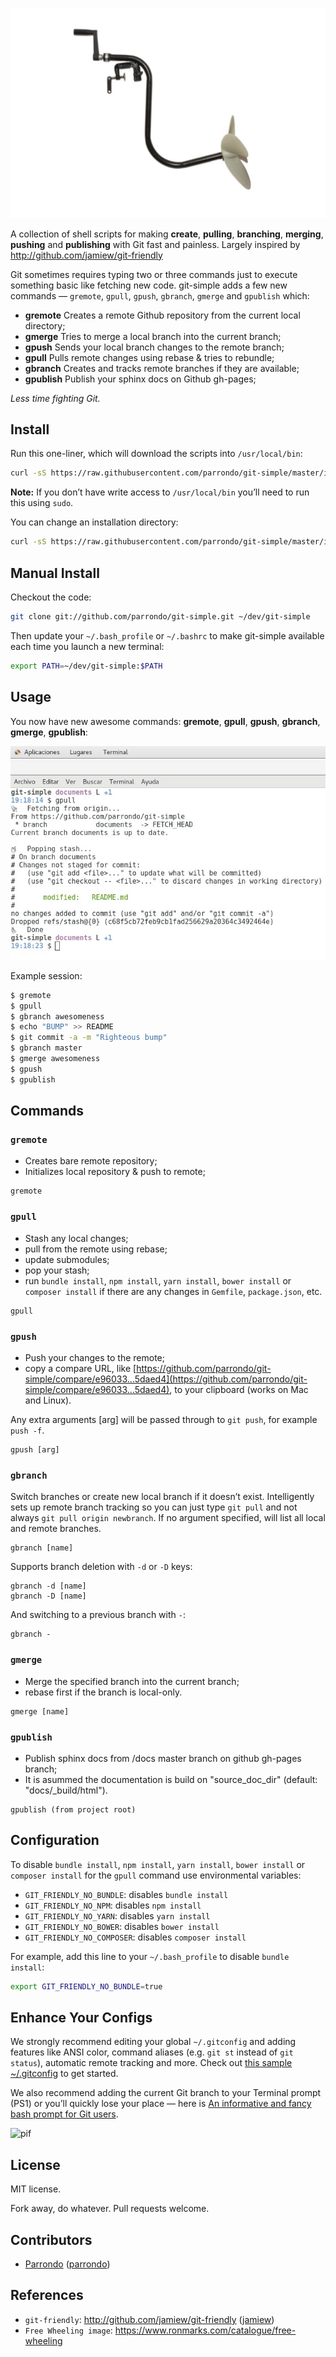 ![example of simplicity](./docs/images/README/hi_res_image1_small.jpg "Example of simplicity (`Free Wheeling`)")

A collection of shell scripts for making **create**, **pulling**, **branching**, **merging**, **pushing** and **publishing** with Git fast and painless. Largely inspired by http://github.com/jamiew/git-friendly

Git sometimes requires typing two or three commands just to execute something basic like fetching new code. git-simple adds a few new commands — `gremote`, `gpull`, `gpush`, `gbranch`, `gmerge` and `gpublish` which:

* **gremote** Creates a remote Github repository from the current local directory;
* **gmerge** Tries to merge a local branch into the current branch;
* **gpush** Sends your local branch changes to the remote branch;
* **gpull** Pulls remote changes using rebase & tries to rebundle;
* **gbranch** Creates and tracks remote branches if they are available;
* **gpublish** Publish your sphinx docs on Github gh-pages;

*Less time fighting Git.*

## Install

Run this one-liner, which will download the scripts into `/usr/local/bin`:

```bash
curl -sS https://raw.githubusercontent.com/parrondo/git-simple/master/install.sh | bash
```

**Note:** If you don’t have write access to `/usr/local/bin` you’ll need to run this using `sudo`.

You can change an installation directory:

```bash
curl -sS https://raw.githubusercontent.com/parrondo/git-simple/master/install.sh | bash -s ~/friendly
```

## Manual Install

Checkout the code:

```bash
git clone git://github.com/parrondo/git-simple.git ~/dev/git-simple
```

Then update your `~/.bash_profile` or `~/.bashrc` to make git-simple available each time you launch a new terminal:

```bash
export PATH=~/dev/git-simple:$PATH
```

## Usage

You now have new awesome commands: **gremote**, **gpull**, **gpush**, **gbranch**, **gmerge**, **gpublish**:

![](./docs/images/README/Captura_de_pantalla_de_2018-01-11_19-19-06.jpg "")

Example session:

```bash
$ gremote
$ gpull
$ gbranch awesomeness
$ echo "BUMP" >> README
$ git commit -a -m "Righteous bump"
$ gbranch master
$ gmerge awesomeness
$ gpush
$ gpublish
```


## Commands

### `gremote`

* Creates bare remote repository;
* Initializes local repository & push to remote;

```
gremote
```

### `gpull`

* Stash any local changes;
* pull from the remote using rebase;
* update submodules;
* pop your stash;
* run `bundle install`, `npm install`, `yarn install`, `bower install` or `composer install` if there are any changes in `Gemfile`, `package.json`, etc.

```
gpull
```

### `gpush`

* Push your changes to the remote;
* copy a compare URL, like [https://github.com/parrondo/git-simple/compare/e96033...5daed4](https://github.com/parrondo/git-simple/compare/e96033...5daed4), to your clipboard (works on Mac and Linux).

Any extra arguments [arg] will be passed through to `git push`, for example `push -f`.

```
gpush [arg]
```

### `gbranch`

Switch branches or create new local branch if it doesn’t exist. Intelligently sets up remote branch tracking so you can just type `git pull` and not always `git pull origin newbranch`. If no argument specified, will list all local and remote branches. 

```
gbranch [name]
```

Supports branch deletion with `-d` or `-D` keys:

```
gbranch -d [name]
gbranch -D [name]
```

And switching to a previous branch with `-`:

```
gbranch -
```

### `gmerge`

* Merge the specified branch into the current branch;
* rebase first if the branch is local-only.

```
gmerge [name]
```

### `gpublish`

* Publish sphinx docs from <project>/docs master branch on github <project> gh-pages branch;
* It is asummed the documentation is build on "source_doc_dir" (default: "docs/_build/html").

```
gpublish (from project root)
```

## Configuration

To disable `bundle install`, `npm install`, `yarn install`, `bower install` or `composer install` for the `gpull` command use environmental variables:

* `GIT_FRIENDLY_NO_BUNDLE`: disables `bundle install`
* `GIT_FRIENDLY_NO_NPM`: disables `npm install`
* `GIT_FRIENDLY_NO_YARN`: disables `yarn install`
* `GIT_FRIENDLY_NO_BOWER`: disables `bower install`
* `GIT_FRIENDLY_NO_COMPOSER`: disables `composer install`

For example, add this line to your `~/.bash_profile` to disable `bundle install`:

```bash
export GIT_FRIENDLY_NO_BUNDLE=true
```


## Enhance Your Configs

We strongly recommend editing your global `~/.gitconfig` and adding features like ANSI color, command aliases (e.g. `git st` instead of `git status`), automatic remote tracking and more. Check out [this sample ~/.gitconfig](https://gist.github.com/668161) to get started.

We also recommend adding the current Git branch to your Terminal prompt (PS1) or you’ll quickly lose your place — here is [An informative and fancy bash prompt for Git users](https://github.com/magicmonty/bash-git-prompt).

![pif](http://wow.sapegin.me/image/0Z1C1U00281j/pimped-prompt.jpg)


## License

MIT license.

Fork away, do whatever. Pull requests welcome.

## Contributors

* [Parrondo](https://github.com/parrondo) ([parrondo](https://github.com/parrondo))

## References

* `git-friendly`: http://github.com/jamiew/git-friendly ([jamiew](http://github.com/jamiew/git-friendly))
* `Free Wheeling image`: https://www.ronmarks.com/catalogue/free-wheeling

